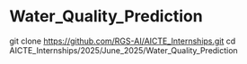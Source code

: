 # Water_Quality_Prediction
git clone https://github.com/RGS-AI/AICTE_Internships.git
cd AICTE_Internships/2025/June_2025/Water_Quality_Prediction
